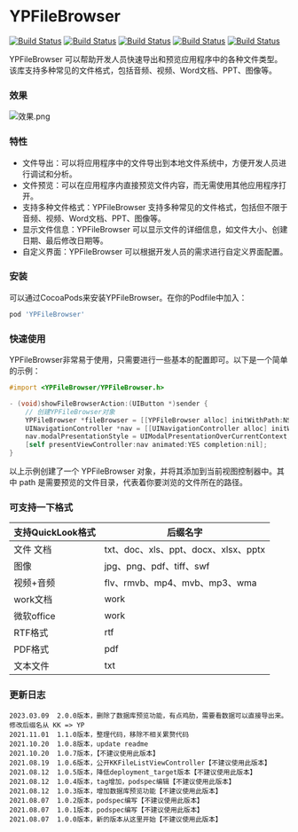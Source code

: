 # YPFileBrowser

[![Build Status](https://img.shields.io/badge/Github-QMKKXProduct-brightgreen.svg)](https://github.com/HansenCCC/YPFileBrowser)
[![Build Status](https://img.shields.io/badge/platform-ios-orange.svg)](https://github.com/HansenCCC/YPFileBrowser)
[![Build Status](https://img.shields.io/badge/HansenCCC-Github-blue.svg)](https://github.com/HansenCCC)
[![Build Status](https://img.shields.io/badge/HansenCCC-知乎-lightgrey.svg)](https://www.zhihu.com/people/EngCCC)
[![Build Status](https://img.shields.io/badge/已上架AppStore-Apple-success.svg)](https://apps.apple.com/cn/app/ios%E5%AE%9E%E9%AA%8C%E5%AE%A4/id1568656582)

YPFileBrowser 可以帮助开发人员快速导出和预览应用程序中的各种文件类型。该库支持多种常见的文件格式，包括音频、视频、Word文档、PPT、图像等。


### 效果

![效果.png](https://picx.zhimg.com/80/v2-009acf5105b6cefa651a416b4c39d4fa_1440w.png)


### 特性

- 文件导出：可以将应用程序中的文件导出到本地文件系统中，方便开发人员进行调试和分析。
- 文件预览：可以在应用程序内直接预览文件内容，而无需使用其他应用程序打开。
- 支持多种文件格式：YPFileBrowser 支持多种常见的文件格式，包括但不限于音频、视频、Word文档、PPT、图像等。
- 显示文件信息：YPFileBrowser 可以显示文件的详细信息，如文件大小、创建日期、最后修改日期等。
- 自定义界面：YPFileBrowser 可以根据开发人员的需求进行自定义界面配置。


### 安装

可以通过CocoaPods来安装YPFileBrowser。在你的Podfile中加入：

```ruby
pod 'YPFileBrowser'
```


### 快速使用

YPFileBrowser非常易于使用，只需要进行一些基本的配置即可。以下是一个简单的示例：

```objectivec
#import <YPFileBrowser/YPFileBrowser.h>

- (void)showFileBrowserAction:(UIButton *)sender {
    // 创建YPFileBrowser对象
    YPFileBrowser *fileBrowser = [[YPFileBrowser alloc] initWithPath:NSHomeDirectory()];
    UINavigationController *nav = [[UINavigationController alloc] initWithRootViewController:fileBrowser];
    nav.modalPresentationStyle = UIModalPresentationOverCurrentContext;
    [self presentViewController:nav animated:YES completion:nil];
}

```

以上示例创建了一个 YPFileBrowser 对象，并将其添加到当前视图控制器中。其中 path 是需要预览的文件目录，代表着你要浏览的文件所在的路径。


### 可支持一下格式

|支持QuickLook格式|后缀名字|
|--|--|
|文件 文档|txt、doc、xls、ppt、docx、xlsx、pptx|
|图像|jpg、png、pdf、tiff、swf|
|视频+音频|flv、rmvb、mp4、mvb、mp3、wma|
|work文档|work|
|微软office|work|
|RTF格式|rtf|
|PDF格式|pdf|
|文本文件|txt|


### 更新日志

```
2023.03.09  2.0.0版本，删除了数据库预览功能，有点鸡肋，需要看数据可以直接导出来。修改后缀名从 KK => YP
2021.11.01  1.1.0版本，整理代码，移除不相关累赘代码
2021.10.20  1.0.8版本，update readme
2021.10.20  1.0.7版本，【不建议使用此版本】
2021.08.19  1.0.6版本，公开KKFileListViewController【不建议使用此版本】
2021.08.12  1.0.5版本，降低deployment_target版本【不建议使用此版本】
2021.08.12  1.0.4版本，tag增加，podspec编辑【不建议使用此版本】
2021.08.12  1.0.3版本，增加数据库预览功能【不建议使用此版本】
2021.08.07  1.0.2版本，podspec编写【不建议使用此版本】
2021.08.07  1.0.1版本，podspec编写【不建议使用此版本】
2021.08.07  1.0.0版本，新的版本从这里开始【不建议使用此版本】

```
